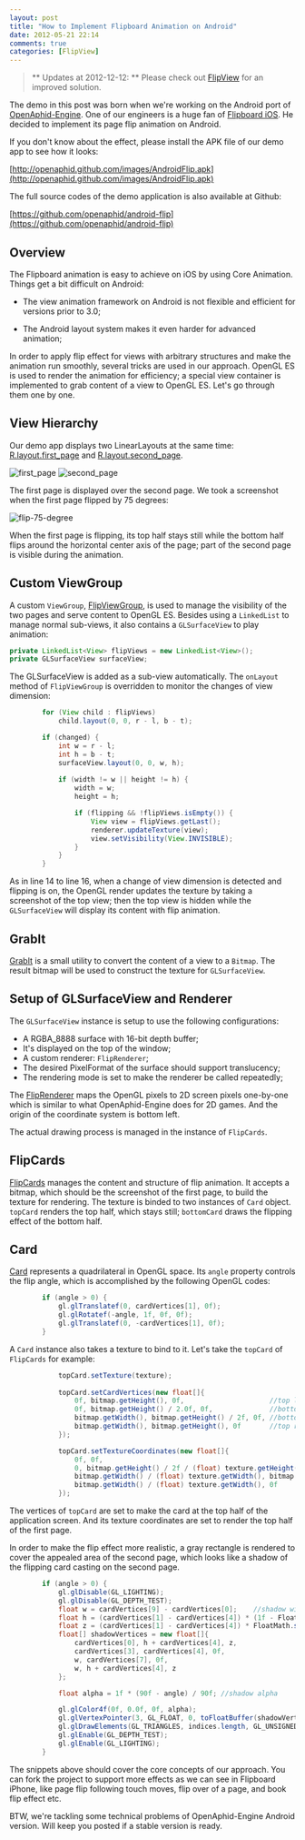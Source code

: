 ```yaml
---
layout: post
title: "How to Implement Flipboard Animation on Android"
date: 2012-05-21 22:14
comments: true
categories: [FlipView]
---
```


> ** Updates at 2012-12-12: ** Please check out [FlipView](/blog/categories/flipview/) for an improved solution.

The demo in this post was born when we're working on the Android port of [OpenAphid-Engine](https://github.com/openaphid). One of our engineers is a huge fan of [Flipboard iOS](http://www.flipboard.com). He decided to implement its page flip animation on Android. 

If you don't know about the effect, please install the APK file of our demo app to see how it looks:
<!-- more -->

[http://openaphid.github.com/images/AndroidFlip.apk](http://openaphid.github.com/images/AndroidFlip.apk)

The full source codes of the demo application is also available at Github:

[https://github.com/openaphid/android-flip](https://github.com/openaphid/android-flip)

## Overview

The Flipboard animation is easy to achieve on iOS by using Core Animation. Things get a bit difficult on Android:

- The view animation framework on Android is not flexible and efficient for versions prior to 3.0;

- The Android layout system makes it even harder for advanced animation;

In order to apply flip effect for views with arbitrary structures and make the animation run smoothly, several tricks are used in our approach. OpenGL ES is used to render the animation for efficiency; a special view container is implemented to grab content of a view to OpenGL ES. Let's go through them one by one.

## View Hierarchy

Our demo app displays two LinearLayouts at the same time: [R.layout.first_page](https://github.com/openaphid/android-flip/blob/master/res/layout/first_page.xml) and [R.layout.second_page](https://github.com/openaphid/android-flip/blob/master/res/layout/second_page.xml).

![first_page](/images/flip-first-page.jpg)
![second_page](/images/flip-second-page.jpg)

The first page is displayed over the second page. We took a screenshot when the first page flipped by 75 degrees:

![flip-75-degree](/images/flip-75-degree.jpg)

When the first page is flipping, its top half stays still while the bottom half flips around the horizontal center axis of the page; part of the second page is visible during the animation.

## Custom ViewGroup

A custom `ViewGroup`, [FlipViewGroup](https://github.com/openaphid/android-flip/blob/master/src/com/aphidmobile/flip/FlipViewGroup.java), is used to manage the visibility of the two pages and serve content to OpenGL ES. Besides using a `LinkedList` to manage normal sub-views, it also contains a `GLSurfaceView` to play animation:

```java
private LinkedList<View> flipViews = new LinkedList<View>();
private GLSurfaceView surfaceView;
```

The GLSurfaceView is added as a sub-view automatically. The `onLayout` method of `FlipViewGroup` is overridden to monitor the changes of view dimension:

```java
		for (View child : flipViews)
			child.layout(0, 0, r - l, b - t);

		if (changed) {
			int w = r - l;
			int h = b - t;
			surfaceView.layout(0, 0, w, h);
			
			if (width != w || height != h) {
				width = w;
				height = h;

				if (flipping && !flipViews.isEmpty()) {
					View view = flipViews.getLast(); 
					renderer.updateTexture(view);
					view.setVisibility(View.INVISIBLE);
				}
			}
		}
```

As in line 14 to line 16, when a change of view dimension is detected and flipping is on, the OpenGL render updates the texture by taking a screenshot of the top view; then the top view is hidden while the `GLSurfaceView` will display its content with flip animation.

## GrabIt

[GrabIt](https://github.com/openaphid/android-flip/blob/master/src/com/aphidmobile/flip/GrabIt.java) is a small utility to convert the content of a view to a `Bitmap`. The result bitmap will be used to construct the texture for `GLSurfaceView`.

## Setup of GLSurfaceView and Renderer

The `GLSurfaceView` instance is setup to use the following configurations:

- A RGBA_8888 surface with 16-bit depth buffer;
- It's displayed on the top of the window;
- A custom renderer: `FlipRenderer`;
- The desired PixelFormat of the surface should support translucency;
- The rendering mode is set to make the renderer be called repeatedly;

The [FlipRenderer](https://github.com/openaphid/android-flip/blob/master/src/com/aphidmobile/flip/FlipRenderer.java) maps the OpenGL pixels to 2D screen pixels one-by-one which is similar to what OpenAphid-Engine does for 2D games. And the origin of the coordinate system is bottom left.

The actual drawing process is managed in the instance of `FlipCards`.

## FlipCards

[FlipCards](https://github.com/openaphid/android-flip/blob/master/src/com/aphidmobile/flip/FlipCards.java) manages the content and structure of flip animation. It accepts a bitmap, which should be the screenshot of the first page, to build the texture for rendering. The texture is binded to two instances of `Card` object. `topCard` renders the top half, which stays still; `bottomCard` draws the flipping effect of the bottom half.

## Card

[Card](https://github.com/openaphid/android-flip/blob/master/src/com/aphidmobile/flip/Card.java) represents a quadrilateral in OpenGL space. Its `angle` property controls the flip angle, which is accomplished by the following OpenGL codes:

```java
		if (angle > 0) {
			gl.glTranslatef(0, cardVertices[1], 0f);
			gl.glRotatef(-angle, 1f, 0f, 0f);
			gl.glTranslatef(0, -cardVertices[1], 0f);
		}
```

A `Card` instance also takes a texture to bind to it. Let's take the `topCard` of `FlipCards` for example:

```java
			topCard.setTexture(texture);
		
			topCard.setCardVertices(new float[]{
				0f, bitmap.getHeight(), 0f,                     //top left
				0f, bitmap.getHeight() / 2.0f, 0f,              //bottom left
				bitmap.getWidth(), bitmap.getHeight() / 2f, 0f, //bottom right
				bitmap.getWidth(), bitmap.getHeight(), 0f       //top right
			});

			topCard.setTextureCoordinates(new float[]{
				0f, 0f,
				0, bitmap.getHeight() / 2f / (float) texture.getHeight(),
				bitmap.getWidth() / (float) texture.getWidth(), bitmap.getHeight() / 2f / (float) texture.getHeight(),
				bitmap.getWidth() / (float) texture.getWidth(), 0f
			});
```

The vertices of `topCard` are set to make the card at the top half of the application screen. And its texture coordinates are set to render the top half of the first page.

In order to make the flip effect more realistic, a gray rectangle is rendered to cover the appealed area of the second page, which looks like a shadow of the flipping card casting on the second page.

```java
		if (angle > 0) {
			gl.glDisable(GL_LIGHTING);
			gl.glDisable(GL_DEPTH_TEST);
			float w = cardVertices[9] - cardVertices[0];	//shadow width
			float h = (cardVertices[1] - cardVertices[4]) * (1f - FloatMath.cos(d2r(angle))); //shadow height
			float z = (cardVertices[1] - cardVertices[4]) * FloatMath.sin(d2r(angle));	//z index of the top side of shadow
			float[] shadowVertices = new float[]{
				cardVertices[0], h + cardVertices[4], z,
				cardVertices[3], cardVertices[4], 0f,
				w, cardVertices[7], 0f,
				w, h + cardVertices[4], z
			};

			float alpha = 1f * (90f - angle) / 90f;	//shadow alpha

			gl.glColor4f(0f, 0.0f, 0f, alpha);
			gl.glVertexPointer(3, GL_FLOAT, 0, toFloatBuffer(shadowVertices));
			gl.glDrawElements(GL_TRIANGLES, indices.length, GL_UNSIGNED_SHORT, indexBuffer);
			gl.glEnable(GL_DEPTH_TEST);
			gl.glEnable(GL_LIGHTING);
		}
```

The snippets above should cover the core concepts of our approach. You can fork the project to support more effects as we can see in Flipboard iPhone, like page flip following touch moves, flip over of a page, and book flip effect etc. 

BTW, we're tackling some technical problems of OpenAphid-Engine Android version. Will keep you posted if a stable version is ready.
